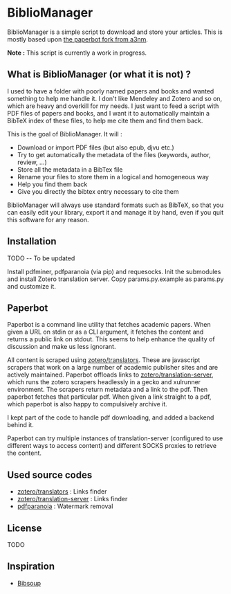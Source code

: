 BiblioManager
=============

BiblioManager is a simple script to download and store your articles. This is mostly based upon [the paperbot fork from a3nm](https://github.com/a3nm/paperbot).

**Note :** This script is currently a work in progress.

## What is BiblioManager (or what it is **not**) ?

I used to have a folder with poorly named papers and books and wanted something to help me handle it. I don't like Mendeley and Zotero and so on, which are heavy and overkill for my needs. I just want to feed a script with PDF files of papers and books, and I want it to automatically maintain a BibTeX index of these files, to help me cite them and find them back.

This is the goal of BiblioManager. It will :
* Download or import PDF files (but also epub, djvu etc.)
* Try to get automatically the metadata of the files (keywords, author, review, …)
* Store all the metadata in a BibTex file
* Rename your files to store them in a logical and homogeneous way
* Help you find them back
* Give you directly the bibtex entry necessary to cite them

BiblioManager will always use standard formats such as BibTeX, so that you can easily edit your library, export it and manage it by hand, even if you quit this software for any reason.


## Installation
TODO -- To be updated


Install pdfminer, pdfparanoia (via pip) and requesocks.
Init the submodules and install Zotero translation server.
Copy params.py.example as params.py and customize it.


## Paperbot

Paperbot is a command line utility that fetches academic papers. When given a URL on stdin or as a CLI argument, it fetches the content and returns a public link on stdout. This seems to help enhance the quality of discussion and make us less ignorant.

All content is scraped using [zotero/translators](https://github.com/zotero/translators). These are javascript scrapers that work on a large number of academic publisher sites and are actively maintained. Paperbot offloads links to [zotero/translation-server](https://github.com/zotero/translation-server), which runs the zotero scrapers headlessly in a gecko and xulrunner environment. The scrapers return metadata and a link to the pdf. Then paperbot fetches that particular pdf. When given a link straight to a pdf, which paperbot is also happy to compulsively archive it.

I kept part of the code to handle pdf downloading, and added a backend behind it.

Paperbot can try multiple instances of translation-server (configured to use different ways to access content) and different SOCKS proxies to retrieve the content.


## Used source codes

* [zotero/translators](https://github.com/zotero/translators) : Links finder
* [zotero/translation-server](https://github.com/zotero/translation-server) : Links finder
* [pdfparanoia](https://github.com/kanzure/pdfparanoia) : Watermark removal


## License

TODO

## Inspiration

* [Bibsoup](http://openbiblio.net/2012/02/09/bibsoup-beta-released/)
